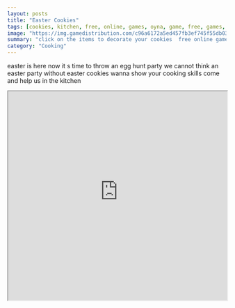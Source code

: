 ```yaml
---
layout: posts
title: "Easter Cookies"
tags: [cookies, kitchen, free, online, games, oyna, game, free, games, play, play, games]
image: "https://img.gamedistribution.com/c96a6172a5ed457fb3ef745f55db032a.jpg"
summary: "click on the items to decorate your cookies  free online games oyna game free games play play games"
category: "Cooking"
---
```


easter is here now it s time to throw an egg hunt party we cannot think an easter party without easter cookies wanna show your cooking skills come and help us in the kitchen

<iframe width="100%" height="480px;" src="https://html5.gamedistribution.com/c96a6172a5ed457fb3ef745f55db032a/"></iframe>